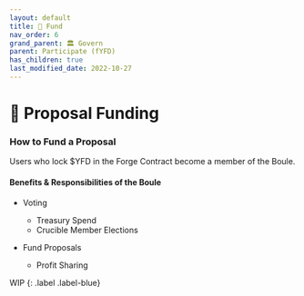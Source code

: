 ```yaml
---
layout: default
title: 💸 Fund
nav_order: 6
grand_parent: 🏛️ Govern
parent: Participate (fYFD)
has_children: true
last_modified_date: 2022-10-27
---
```


# 💸 Proposal Funding

### How to Fund a Proposal
Users who lock $YFD in the Forge Contract become a member of the Boule.
#### Benefits & Responsibilities of the Boule

- Voting
    - Treasury Spend
    - Crucible Member Elections

- Fund Proposals
    - Profit Sharing

WIP
{: .label .label-blue}
